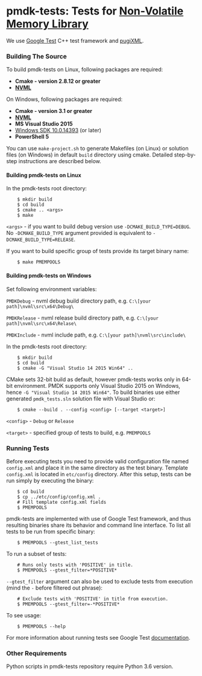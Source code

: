 pmdk-tests: Tests for [Non-Volatile Memory Library](https://github.com/pmem/nvml)
=================================

We use [Google Test](https://github.com/google/googletest) C++ test framework and [pugiXML](https://github.com/zeux/pugixml).

### Building The Source ###

To build pmdk-tests on Linux, following packages are required:
* **Cmake - version 2.8.12 or greater**
* **[NVML](https://github.com/pmem/nvml)**

On Windows, following packages are required:
* **Cmake - version 3.1 or greater**
* **[NVML](https://github.com/pmem/nvml)**
* **MS Visual Studio 2015**
* [Windows SDK 10.0.14393](https://developer.microsoft.com/pl-pl/windows/downloads/sdk-archive) (or later)
* **PowerShell 5**

You can use ```make-project.sh``` to generate Makefiles (on Linux) or solution files (on Windows) in default ```build``` directory using cmake. Detailed step-by-step instructions are described below.
#### Building pmdk-tests on Linux ####
In the pmdk-tests root directory:
```
	$ mkdir build
	$ cd build
	$ cmake .. <args>
	$ make
```
`<args>` - if you want to build debug version use `-DCMAKE_BUILD_TYPE=DEBUG`. No `-DCMAKE_BUILD_TYPE` argument provided is equivalent to `-DCMAKE_BUILD_TYPE=RELEASE`.

If you want to build specific group of tests provide its target binary name:
```
	$ make PMEMPOOLS
```

#### Building pmdk-tests on Windows ####
Set following environment variables:

```PMDKDebug``` - nvml debug build directory path, e.g. ```C:\[your path]\nvml\src\x64\Debug\```

```PMDKRelease``` - nvml release build directory path, e.g. ```C:\[your path]\nvml\src\x64\Relase\```

```PMDKInclude``` - nvml include path, e.g. ```C:\[your path]\nvml\src\include\```

In the pmdk-tests root directory:
```
	$ mkdir build
	$ cd build
	$ cmake -G "Visual Studio 14 2015 Win64" ..
```
CMake sets 32-bit build as default, however pmdk-tests works only in 64-bit environment.
PMDK supports only Visual Studio 2015 on Windows, hence `-G "Visual Studio 14 2015 Win64"`.
To build binaries use either generated `pmdk_tests.sln` solution file with Visual Studio or:
```
	$ cmake --build . --config <config> [--target <target>]
```
`<config>` - `Debug` or `Release`

`<target>` - specified group of tests to build, e.g. `PMEMPOOLS`

### Running Tests ####

Before executing tests you need to provide valid configuration file named `config.xml` and place it in the same directory as the test binary. Template `config.xml` is located in `etc/config` directory. After this setup, tests can be run simply by executing the binary:

```
	$ cd build
	$ cp ../etc/config/config.xml .
	# Fill template config.xml fields
	$ PMEMPOOLS
```
pmdk-tests are implemented with use of Google Test framework, and thus resulting binaries share its behavior and command line interface.
To list all tests to be run from specific binary:
```
	$ PMEMPOOLS --gtest_list_tests
```
To run a subset of tests:
```
	# Runs only tests with 'POSITIVE' in title.
	$ PMEMPOOLS --gtest_filter=*POSITIVE*
```
`--gtest_filter` argument can also be used to exclude tests from execution (mind the `-` before filtered out phrase):
```
	# Exclude tests with 'POSITIVE' in title from execution.
	$ PMEMPOOLS --gtest_filter=-*POSITIVE*
```
To see usage:
```
	$ PMEMPOOLS --help
```
For more information about running tests see Google Test  [documentation](https://github.com/google/googletest/blob/master/googletest/docs/AdvancedGuide.md#running-test-programs-advanced-options).

### Other Requirements ###

Python scripts in pmdk-tests repository require Python 3.6 version.
